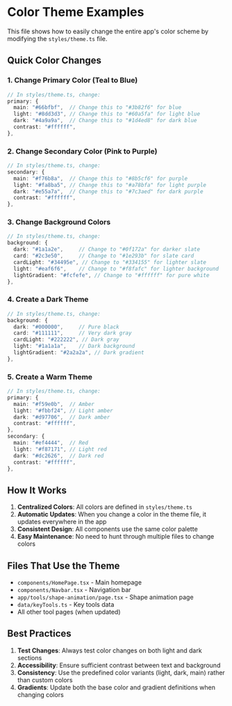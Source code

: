 # Color Theme Examples

This file shows how to easily change the entire app's color scheme by modifying the `styles/theme.ts` file.

## Quick Color Changes

### 1. Change Primary Color (Teal to Blue)

```typescript
// In styles/theme.ts, change:
primary: {
  main: "#66bfbf",  // Change this to "#3b82f6" for blue
  light: "#8dd3d3", // Change this to "#60a5fa" for light blue
  dark: "#4a9a9a",  // Change this to "#1d4ed8" for dark blue
  contrast: "#ffffff",
},
```

### 2. Change Secondary Color (Pink to Purple)

```typescript
// In styles/theme.ts, change:
secondary: {
  main: "#f76b8a",  // Change this to "#8b5cf6" for purple
  light: "#fa8ba5", // Change this to "#a78bfa" for light purple
  dark: "#e55a7a",  // Change this to "#7c3aed" for dark purple
  contrast: "#ffffff",
},
```

### 3. Change Background Colors

```typescript
// In styles/theme.ts, change:
background: {
  dark: "#1a1a2e",     // Change to "#0f172a" for darker slate
  card: "#2c3e50",     // Change to "#1e293b" for slate card
  cardLight: "#34495e", // Change to "#334155" for lighter slate
  light: "#eaf6f6",    // Change to "#f8fafc" for lighter background
  lightGradient: "#fcfefe", // Change to "#ffffff" for pure white
},
```

### 4. Create a Dark Theme

```typescript
// In styles/theme.ts, change:
background: {
  dark: "#000000",     // Pure black
  card: "#111111",     // Very dark gray
  cardLight: "#222222", // Dark gray
  light: "#1a1a1a",    // Dark background
  lightGradient: "#2a2a2a", // Dark gradient
},
```

### 5. Create a Warm Theme

```typescript
// In styles/theme.ts, change:
primary: {
  main: "#f59e0b",  // Amber
  light: "#fbbf24", // Light amber
  dark: "#d97706",  // Dark amber
  contrast: "#ffffff",
},
secondary: {
  main: "#ef4444",  // Red
  light: "#f87171", // Light red
  dark: "#dc2626",  // Dark red
  contrast: "#ffffff",
},
```

## How It Works

1. **Centralized Colors**: All colors are defined in `styles/theme.ts`
2. **Automatic Updates**: When you change a color in the theme file, it updates everywhere in the app
3. **Consistent Design**: All components use the same color palette
4. **Easy Maintenance**: No need to hunt through multiple files to change colors

## Files That Use the Theme

- `components/HomePage.tsx` - Main homepage
- `components/Navbar.tsx` - Navigation bar
- `app/tools/shape-animation/page.tsx` - Shape animation page
- `data/keyTools.ts` - Key tools data
- All other tool pages (when updated)

## Best Practices

1. **Test Changes**: Always test color changes on both light and dark sections
2. **Accessibility**: Ensure sufficient contrast between text and background
3. **Consistency**: Use the predefined color variants (light, dark, main) rather than custom colors
4. **Gradients**: Update both the base color and gradient definitions when changing colors
